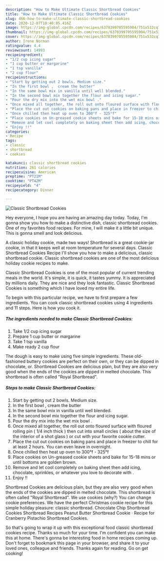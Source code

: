 ```yaml
---
description: "How to Make Ultimate Classic Shortbread Cookies"
title: "How to Make Ultimate Classic Shortbread Cookies"
slug: 466-how-to-make-ultimate-classic-shortbread-cookies
date: 2020-12-07T10:40:05.416Z
image: https://img-global.cpcdn.com/recipes/6378399705595904/751x532cq70/classic-shortbread-cookies-recipe-main-photo.jpg
thumbnail: https://img-global.cpcdn.com/recipes/6378399705595904/751x532cq70/classic-shortbread-cookies-recipe-main-photo.jpg
cover: https://img-global.cpcdn.com/recipes/6378399705595904/751x532cq70/classic-shortbread-cookies-recipe-main-photo.jpg
author: Irene Norman
ratingvalue: 4.4
reviewcount: 14993
recipeingredient:
- "1/2 cup icing sugar"
- "1 cup butter or margarine"
- "1 tsp vanilla"
- "2 cup flour"
recipeinstructions:
- "Start by getting out 2 bowls. Medium size."
- "In the first bowl ,  cream the butter"
- "In the same bowl mix in vanilla until well blended."
- "In the second bowl mix together the flour and icing sugar."
- "Pour the dry mix into the wet mix bowl ."
- "Once mixed all together, the roll out onto floured surface with floured rolling pin ( 1/4 inch thick ) then cut into small circles ( about the size of the interior of a shot glass ) or cut with your favorite cookie cutter."
- "Place the cut out cookies on baking pans and place in freezer to chill for at least 2 hours. You can even leave in overnight."
- "Once chilled then heat up oven to 300°f - 325°f"
- "Place cookies on Un-greased cookie sheets and bake for 15-18 mins or until bottoms are golden brown."
- "Remove and let cool completely on baking sheet then add icing, chocolate, sprinkles, or whatever you love to decorate with ."
- "Enjoy !!"
categories:
- Recipe
tags:
- classic
- shortbread
- cookies

katakunci: classic shortbread cookies 
nutrition: 261 calories
recipecuisine: American
preptime: "PT21M"
cooktime: "PT42M"
recipeyield: "4"
recipecategory: Dinner

---
```



![Classic Shortbread Cookies](https://img-global.cpcdn.com/recipes/6378399705595904/751x532cq70/classic-shortbread-cookies-recipe-main-photo.jpg)

Hey everyone, I hope you are having an amazing day today. Today, I'm gonna show you how to make a distinctive dish, classic shortbread cookies. One of my favorites food recipes. For mine, I will make it a little bit unique. This is gonna smell and look delicious.

A classic holiday cookie, made two ways! Shortbread is a great cookie-jar cookie, in that it keeps well at room temperature for several days. Classic Shortbread Cookies Recipe I&#39;ll show you how to make a delicious, classic shortbread cookie. Classic shortbread cookies are one of the most delicious holiday cookie recipes to make.

Classic Shortbread Cookies is one of the most popular of current trending meals in the world. It's simple, it is quick, it tastes yummy. It is appreciated by millions daily. They are nice and they look fantastic. Classic Shortbread Cookies is something which I have loved my entire life.


To begin with this particular recipe, we have to first prepare a few ingredients. You can cook classic shortbread cookies using 4 ingredients and 11 steps. Here is how you cook it.

<!--inarticleads1-->

##### The ingredients needed to make Classic Shortbread Cookies:

1. Take 1/2 cup icing sugar
1. Prepare 1 cup butter or margarine
1. Take 1 tsp vanilla
1. Make ready 2 cup flour


The dough is easy to make using five simple ingredients. These old-fashioned buttery cookies are perfect on their own, or they can be dipped in chocolate, or. Shortbread Cookies are delicious plain, but they are also very good when the ends of the cookies are dipped in melted chocolate. This shortbread is often called &#34;Royal Shortbread&#34;. 

<!--inarticleads2-->

##### Steps to make Classic Shortbread Cookies:

1. Start by getting out 2 bowls. Medium size.
1. In the first bowl ,  cream the butter
1. In the same bowl mix in vanilla until well blended.
1. In the second bowl mix together the flour and icing sugar.
1. Pour the dry mix into the wet mix bowl .
1. Once mixed all together, the roll out onto floured surface with floured rolling pin ( 1/4 inch thick ) then cut into small circles ( about the size of the interior of a shot glass ) or cut with your favorite cookie cutter.
1. Place the cut out cookies on baking pans and place in freezer to chill for at least 2 hours. You can even leave in overnight.
1. Once chilled then heat up oven to 300°f - 325°f
1. Place cookies on Un-greased cookie sheets and bake for 15-18 mins or until bottoms are golden brown.
1. Remove and let cool completely on baking sheet then add icing, chocolate, sprinkles, or whatever you love to decorate with .
1. Enjoy !!


Shortbread Cookies are delicious plain, but they are also very good when the ends of the cookies are dipped in melted chocolate. This shortbread is often called &#34;Royal Shortbread&#34;. We use cookies (why?) You can change cookie preferences. We have the perfect Christmas cookie recipe for this simple holiday pleasure: classic shortbread. Chocolate Chip Shortbread Cookies Shortbread Recipes Peanut Butter Shortbread Cookie · Recipe for Cranberry Pistachio Shortbread Cookies. 

So that's going to wrap it up with this exceptional food classic shortbread cookies recipe. Thanks so much for your time. I'm confident you can make this at home. There's gonna be interesting food in home recipes coming up. Don't forget to bookmark this page in your browser, and share it to your loved ones, colleague and friends. Thanks again for reading. Go on get cooking!
